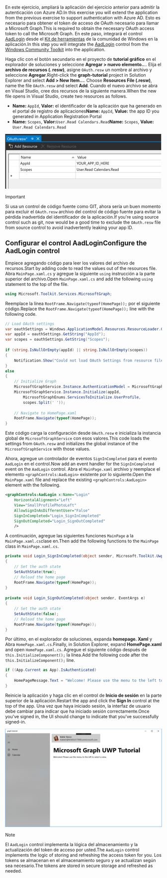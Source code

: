 <!-- markdownlint-disable MD002 MD041 -->

<span data-ttu-id="1b52b-101">En este ejercicio, ampliará la aplicación del ejercicio anterior para admitir la autenticación con Azure AD.</span><span class="sxs-lookup"><span data-stu-id="1b52b-101">In this exercise you will extend the application from the previous exercise to support authentication with Azure AD.</span></span> <span data-ttu-id="1b52b-102">Esto es necesario para obtener el token de acceso de OAuth necesario para llamar a Microsoft Graph.</span><span class="sxs-lookup"><span data-stu-id="1b52b-102">This is required to obtain the necessary OAuth access token to call the Microsoft Graph.</span></span> <span data-ttu-id="1b52b-103">En este paso, integrará el control [AadLogin](https://docs.microsoft.com/dotnet/api/microsoft.toolkit.uwp.ui.controls.graph.aadlogin?view=win-comm-toolkit-dotnet-stable) desde el [Kit de herramientas](https://github.com/Microsoft/WindowsCommunityToolkit) de la comunidad de Windows en la aplicación.</span><span class="sxs-lookup"><span data-stu-id="1b52b-103">In this step you will integrate the [AadLogin](https://docs.microsoft.com/dotnet/api/microsoft.toolkit.uwp.ui.controls.graph.aadlogin?view=win-comm-toolkit-dotnet-stable) control from the [Windows Community Toolkit](https://github.com/Microsoft/WindowsCommunityToolkit) into the application.</span></span>

<span data-ttu-id="1b52b-104">Haga clic con el botón secundario en el proyecto de **tutorial gráfico** en el explorador de soluciones y seleccione **Agregar > nuevo elemento..**.. Elija el **archivo de recursos (. resw)**, asigne `OAuth.resw` un nombre al archivo y seleccione **Agregar**.</span><span class="sxs-lookup"><span data-stu-id="1b52b-104">Right-click the **graph-tutorial** project in Solution Explorer and select **Add > New Item...**. Choose **Resources File (.resw)**, name the file `OAuth.resw` and select **Add**.</span></span> <span data-ttu-id="1b52b-105">Cuando el nuevo archivo se abra en Visual Studio, cree dos recursos de la siguiente manera.</span><span class="sxs-lookup"><span data-stu-id="1b52b-105">When the new file opens in Visual Studio, create two resources as follows.</span></span>

- <span data-ttu-id="1b52b-106">**Name:** `AppId`, **Valor:** el identificador de la aplicación que ha generado en el portal de registro de aplicaciones</span><span class="sxs-lookup"><span data-stu-id="1b52b-106">**Name:** `AppId`, **Value:** the app ID you generated in Application Registration Portal</span></span>
- <span data-ttu-id="1b52b-107">**Name:** `Scopes`, **Valor:**`User.Read Calendars.Read`</span><span class="sxs-lookup"><span data-stu-id="1b52b-107">**Name:** `Scopes`, **Value:** `User.Read Calendars.Read`</span></span>

![Una captura de pantalla del archivo OAuth. resw en el editor de Visual Studio](./images/edit-resources-01.png)

> [!IMPORTANT]
> <span data-ttu-id="1b52b-109">Si usa un control de código fuente como GIT, ahora sería un buen momento para excluir el `OAuth.resw` archivo del control de código fuente para evitar la pérdida inadvertida del identificador de la aplicación.</span><span class="sxs-lookup"><span data-stu-id="1b52b-109">If you're using source control such as git, now would be a good time to exclude the `OAuth.resw` file from source control to avoid inadvertently leaking your app ID.</span></span>

## <a name="configure-the-aadlogin-control"></a><span data-ttu-id="1b52b-110">Configurar el control AadLogin</span><span class="sxs-lookup"><span data-stu-id="1b52b-110">Configure the AadLogin control</span></span>

<span data-ttu-id="1b52b-111">Empiece agregando código para leer los valores del archivo de recursos.</span><span class="sxs-lookup"><span data-stu-id="1b52b-111">Start by adding code to read the values out of the resources file.</span></span> <span data-ttu-id="1b52b-112">Abra `MainPage.xaml.cs` y agregue la siguiente `using` instrucción a la parte superior del archivo.</span><span class="sxs-lookup"><span data-stu-id="1b52b-112">Open `MainPage.xaml.cs` and add the following `using` statement to the top of the file.</span></span>

```cs
using Microsoft.Toolkit.Services.MicrosoftGraph;
```

<span data-ttu-id="1b52b-113">Reemplace la línea `RootFrame.Navigate(typeof(HomePage));` por el siguiente código.</span><span class="sxs-lookup"><span data-stu-id="1b52b-113">Replace the `RootFrame.Navigate(typeof(HomePage));` line with the following code.</span></span>

```cs
// Load OAuth settings
var oauthSettings = Windows.ApplicationModel.Resources.ResourceLoader.GetForCurrentView("OAuth");
var appId = oauthSettings.GetString("AppId");
var scopes = oauthSettings.GetString("Scopes");

if (string.IsNullOrEmpty(appId) || string.IsNullOrEmpty(scopes))
{
    Notification.Show("Could not load OAuth Settings from resource file.");
}
else
{
    // Initialize Graph
    MicrosoftGraphService.Instance.AuthenticationModel = MicrosoftGraphEnums.AuthenticationModel.V2;
    MicrosoftGraphService.Instance.Initialize(appId,
        MicrosoftGraphEnums.ServicesToInitialize.UserProfile,
        scopes.Split(' '));

    // Navigate to HomePage.xaml
    RootFrame.Navigate(typeof(HomePage));
}
```

<span data-ttu-id="1b52b-114">Este código carga la configuración desde `OAuth.resw` e inicializa la instancia global de `MicrosoftGraphService` con esos valores.</span><span class="sxs-lookup"><span data-stu-id="1b52b-114">This code loads the settings from `OAuth.resw` and initializes the global instance of the `MicrosoftGraphService` with those values.</span></span>

<span data-ttu-id="1b52b-115">Ahora, agregue un controlador de eventos `SignInCompleted` para el evento `AadLogin` en el control.</span><span class="sxs-lookup"><span data-stu-id="1b52b-115">Now add an event handler for the `SignInCompleted` event on the `AadLogin` control.</span></span> <span data-ttu-id="1b52b-116">Abra el `MainPage.xaml` archivo y reemplace el elemento `<graphControls:AadLogin>` existente por lo siguiente.</span><span class="sxs-lookup"><span data-stu-id="1b52b-116">Open the `MainPage.xaml` file and replace the existing `<graphControls:AadLogin>` element with the following.</span></span>

```xml
<graphControls:AadLogin x:Name="Login"
    HorizontalAlignment="Left"
    View="SmallProfilePhotoLeft"
    AllowSignInAsDifferentUser="False"
    SignInCompleted="Login_SignInCompleted"
    SignOutCompleted="Login_SignOutCompleted"
    />
```

<span data-ttu-id="1b52b-117">A continuación, agregue las siguientes funciones `MainPage` a la `MainPage.xaml.cs`clase en.</span><span class="sxs-lookup"><span data-stu-id="1b52b-117">Then add the following functions to the `MainPage` class in `MainPage.xaml.cs`.</span></span>

```cs
private void Login_SignInCompleted(object sender, Microsoft.Toolkit.Uwp.UI.Controls.Graph.SignInEventArgs e)
{
    // Set the auth state
    SetAuthState(true);
    // Reload the home page
    RootFrame.Navigate(typeof(HomePage));
}

private void Login_SignOutCompleted(object sender, EventArgs e)
{
    // Set the auth state
    SetAuthState(false);
    // Reload the home page
    RootFrame.Navigate(typeof(HomePage));
}
```

<span data-ttu-id="1b52b-118">Por último, en el explorador de soluciones, expanda **homepage. Xaml** y Abra `HomePage.xaml.cs`.</span><span class="sxs-lookup"><span data-stu-id="1b52b-118">Finally, in Solution Explorer, expand **HomePage.xaml** and open `HomePage.xaml.cs`.</span></span> <span data-ttu-id="1b52b-119">Agregue el siguiente código después de `this.InitializeComponent();` la línea.</span><span class="sxs-lookup"><span data-stu-id="1b52b-119">Add the following code after the `this.InitializeComponent();` line.</span></span>

```cs
if ((App.Current as App).IsAuthenticated)
{
    HomePageMessage.Text = "Welcome! Please use the menu to the left to select a view.";
}
```

<span data-ttu-id="1b52b-120">Reinicie la aplicación y haga clic en el control de **Inicio de sesión** en la parte superior de la aplicación.</span><span class="sxs-lookup"><span data-stu-id="1b52b-120">Restart the app and click the **Sign In** control at the top of the app.</span></span> <span data-ttu-id="1b52b-121">Una vez que haya iniciado sesión, la interfaz de usuario debe cambiar para indicar que ha iniciado sesión correctamente.</span><span class="sxs-lookup"><span data-stu-id="1b52b-121">Once you've signed in, the UI should change to indicate that you've successfully signed-in.</span></span>

![Una captura de pantalla de la aplicación después de iniciar sesión](./images/add-aad-auth-01.png)

> [!NOTE]
> <span data-ttu-id="1b52b-123">El `AadLogin` control implementa la lógica del almacenamiento y la actualización del token de acceso por usted.</span><span class="sxs-lookup"><span data-stu-id="1b52b-123">The `AadLogin` control implements the logic of storing and refreshing the access token for you.</span></span> <span data-ttu-id="1b52b-124">Los tokens se almacenan en el almacenamiento seguro y se actualizan según sea necesario.</span><span class="sxs-lookup"><span data-stu-id="1b52b-124">The tokens are stored in secure storage and refreshed as needed.</span></span>
